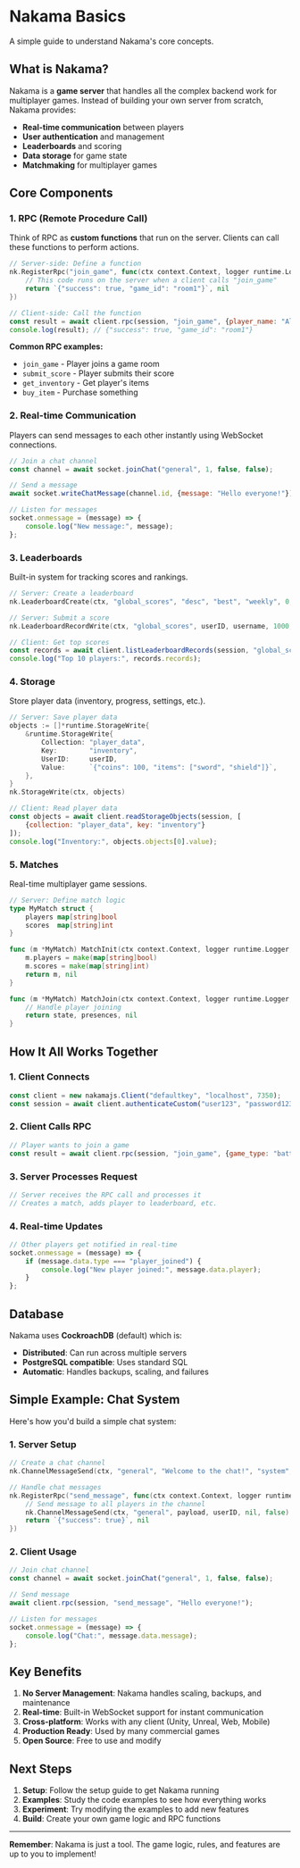 # Nakama Basics

A simple guide to understand Nakama's core concepts.

## What is Nakama?

Nakama is a **game server** that handles all the complex backend work for multiplayer games. Instead of building your own server from scratch, Nakama provides:

- **Real-time communication** between players
- **User authentication** and management
- **Leaderboards** and scoring
- **Data storage** for game state
- **Matchmaking** for multiplayer games

## Core Components

### 1. **RPC (Remote Procedure Call)**

Think of RPC as **custom functions** that run on the server. Clients can call these functions to perform actions.

```go
// Server-side: Define a function
nk.RegisterRpc("join_game", func(ctx context.Context, logger runtime.Logger, db *sql.DB, nk runtime.NakamaModule, payload string) (string, error) {
    // This code runs on the server when a client calls "join_game"
    return `{"success": true, "game_id": "room1"}`, nil
})
```

```javascript
// Client-side: Call the function
const result = await client.rpc(session, "join_game", {player_name: "Alice"});
console.log(result); // {"success": true, "game_id": "room1"}
```

**Common RPC examples:**
- `join_game` - Player joins a game room
- `submit_score` - Player submits their score
- `get_inventory` - Get player's items
- `buy_item` - Purchase something

### 2. **Real-time Communication**

Players can send messages to each other instantly using WebSocket connections.

```javascript
// Join a chat channel
const channel = await socket.joinChat("general", 1, false, false);

// Send a message
await socket.writeChatMessage(channel.id, {message: "Hello everyone!"});

// Listen for messages
socket.onmessage = (message) => {
    console.log("New message:", message);
};
```

### 3. **Leaderboards**

Built-in system for tracking scores and rankings.

```go
// Server: Create a leaderboard
nk.LeaderboardCreate(ctx, "global_scores", "desc", "best", "weekly", 0, false)

// Server: Submit a score
nk.LeaderboardRecordWrite(ctx, "global_scores", userID, username, 1000, nil, nil)
```

```javascript
// Client: Get top scores
const records = await client.listLeaderboardRecords(session, "global_scores", 10);
console.log("Top 10 players:", records.records);
```

### 4. **Storage**

Store player data (inventory, progress, settings, etc.).

```go
// Server: Save player data
objects := []*runtime.StorageWrite{
    &runtime.StorageWrite{
        Collection: "player_data",
        Key:        "inventory",
        UserID:     userID,
        Value:      `{"coins": 100, "items": ["sword", "shield"]}`,
    },
}
nk.StorageWrite(ctx, objects)
```

```javascript
// Client: Read player data
const objects = await client.readStorageObjects(session, [
    {collection: "player_data", key: "inventory"}
]);
console.log("Inventory:", objects.objects[0].value);
```

### 5. **Matches**

Real-time multiplayer game sessions.

```go
// Server: Define match logic
type MyMatch struct {
    players map[string]bool
    scores  map[string]int
}

func (m *MyMatch) MatchInit(ctx context.Context, logger runtime.Logger, db *sql.DB, nk runtime.NakamaModule) (runtime.Match, error) {
    m.players = make(map[string]bool)
    m.scores = make(map[string]int)
    return m, nil
}

func (m *MyMatch) MatchJoin(ctx context.Context, logger runtime.Logger, db *sql.DB, nk runtime.NakamaModule, dispatcher runtime.MatchDispatcher, tick int64, state interface{}, presences []runtime.Presence, metadata map[string]string) (interface{}, []runtime.Presence, error) {
    // Handle player joining
    return state, presences, nil
}
```

## How It All Works Together

### 1. **Client Connects**
```javascript
const client = new nakamajs.Client("defaultkey", "localhost", 7350);
const session = await client.authenticateCustom("user123", "password123");
```

### 2. **Client Calls RPC**
```javascript
// Player wants to join a game
const result = await client.rpc(session, "join_game", {game_type: "battle"});
```

### 3. **Server Processes Request**
```go
// Server receives the RPC call and processes it
// Creates a match, adds player to leaderboard, etc.
```

### 4. **Real-time Updates**
```javascript
// Other players get notified in real-time
socket.onmessage = (message) => {
    if (message.data.type === "player_joined") {
        console.log("New player joined:", message.data.player);
    }
};
```

## Database

Nakama uses **CockroachDB** (default) which is:
- **Distributed**: Can run across multiple servers
- **PostgreSQL compatible**: Uses standard SQL
- **Automatic**: Handles backups, scaling, and failures

## Simple Example: Chat System

Here's how you'd build a simple chat system:

### 1. **Server Setup**
```go
// Create a chat channel
nk.ChannelMessageSend(ctx, "general", "Welcome to the chat!", "system", nil, false)

// Handle chat messages
nk.RegisterRpc("send_message", func(ctx context.Context, logger runtime.Logger, db *sql.DB, nk runtime.NakamaModule, payload string) (string, error) {
    // Send message to all players in the channel
    nk.ChannelMessageSend(ctx, "general", payload, userID, nil, false)
    return `{"success": true}`, nil
})
```

### 2. **Client Usage**
```javascript
// Join chat channel
const channel = await socket.joinChat("general", 1, false, false);

// Send message
await client.rpc(session, "send_message", "Hello everyone!");

// Listen for messages
socket.onmessage = (message) => {
    console.log("Chat:", message.data.message);
};
```

## Key Benefits

1. **No Server Management**: Nakama handles scaling, backups, and maintenance
2. **Real-time**: Built-in WebSocket support for instant communication
3. **Cross-platform**: Works with any client (Unity, Unreal, Web, Mobile)
4. **Production Ready**: Used by many commercial games
5. **Open Source**: Free to use and modify

## Next Steps

1. **Setup**: Follow the setup guide to get Nakama running
2. **Examples**: Study the code examples to see how everything works
3. **Experiment**: Try modifying the examples to add new features
4. **Build**: Create your own game logic and RPC functions

---

**Remember**: Nakama is just a tool. The game logic, rules, and features are up to you to implement!
